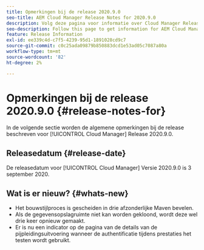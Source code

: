 ```yaml
---
title: Opmerkingen bij de release 2020.9.0
seo-title: AEM Cloud Manager Release Notes for 2020.9.0
description: Volg deze pagina voor informatie over Cloud Manager Release 2020.9.0
seo-description: Follow this page to get information for AEM Cloud Manager Release 2020.9.0
feature: Release Information
exl-id: ee339c4d-c7f5-4239-95d1-1891028cd9c7
source-git-commit: c0c25ada09879b850883dcd1e53ad05c7087a80a
workflow-type: tm+mt
source-wordcount: '82'
ht-degree: 2%

---
```


# Opmerkingen bij de release 2020.9.0 {#release-notes-for}

In de volgende sectie worden de algemene opmerkingen bij de release beschreven voor [!UICONTROL Cloud Manager] Release 2020.9.0.

## Releasedatum {#release-date}

De releasedatum voor [!UICONTROL Cloud Manager] Versie 2020.9.0 is 3 september 2020.

## Wat is er nieuw? {#whats-new}

* Het bouwstijlproces is gescheiden in drie afzonderlijke Maven bevelen.
* Als de gegevensopslagruimte niet kan worden gekloond, wordt deze wel drie keer opnieuw gemaakt.
* Er is nu een indicator op de pagina van de details van de pijpleidingsuitvoering wanneer de authentificatie tijdens prestaties het testen wordt gebruikt.
